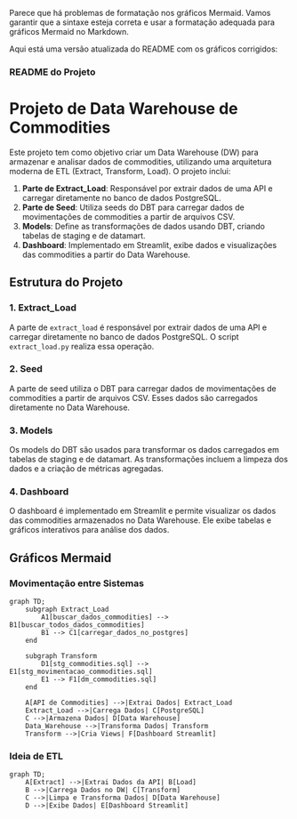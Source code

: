 Parece que há problemas de formatação nos gráficos Mermaid. Vamos garantir que a sintaxe esteja correta e usar a formatação adequada para gráficos Mermaid no Markdown.

Aqui está uma versão atualizada do README com os gráficos corrigidos:

### README do Projeto

# Projeto de Data Warehouse de Commodities

Este projeto tem como objetivo criar um Data Warehouse (DW) para armazenar e analisar dados de commodities, utilizando uma arquitetura moderna de ETL (Extract, Transform, Load). O projeto inclui:

1. **Parte de Extract_Load**: Responsável por extrair dados de uma API e carregar diretamente no banco de dados PostgreSQL.
2. **Parte de Seed**: Utiliza seeds do DBT para carregar dados de movimentações de commodities a partir de arquivos CSV.
3. **Models**: Define as transformações de dados usando DBT, criando tabelas de staging e de datamart.
4. **Dashboard**: Implementado em Streamlit, exibe dados e visualizações das commodities a partir do Data Warehouse.

## Estrutura do Projeto

### 1. Extract_Load

A parte de `extract_load` é responsável por extrair dados de uma API e carregar diretamente no banco de dados PostgreSQL. O script `extract_load.py` realiza essa operação.

### 2. Seed

A parte de seed utiliza o DBT para carregar dados de movimentações de commodities a partir de arquivos CSV. Esses dados são carregados diretamente no Data Warehouse.

### 3. Models

Os models do DBT são usados para transformar os dados carregados em tabelas de staging e de datamart. As transformações incluem a limpeza dos dados e a criação de métricas agregadas.

### 4. Dashboard

O dashboard é implementado em Streamlit e permite visualizar os dados das commodities armazenados no Data Warehouse. Ele exibe tabelas e gráficos interativos para análise dos dados.

## Gráficos Mermaid

### Movimentação entre Sistemas

```mermaid
graph TD;
    subgraph Extract_Load
        A1[buscar_dados_commodities] --> B1[buscar_todos_dados_commodities]
        B1 --> C1[carregar_dados_no_postgres]
    end

    subgraph Transform
        D1[stg_commodities.sql] --> E1[stg_movimentacao_commodities.sql]
        E1 --> F1[dm_commodities.sql]
    end

    A[API de Commodities] -->|Extrai Dados| Extract_Load
    Extract_Load -->|Carrega Dados| C[PostgreSQL]
    C -->|Armazena Dados| D[Data Warehouse]
    Data_Warehouse -->|Transforma Dados| Transform
    Transform -->|Cria Views| F[Dashboard Streamlit]
```

### Ideia de ETL

```mermaid
graph TD;
    A[Extract] -->|Extrai Dados da API| B[Load]
    B -->|Carrega Dados no DW| C[Transform]
    C -->|Limpa e Transforma Dados| D[Data Warehouse]
    D -->|Exibe Dados| E[Dashboard Streamlit]
```